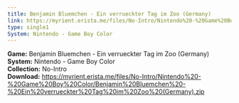 ```yaml
---
title: Benjamin Bluemchen - Ein verrueckter Tag im Zoo (Germany)
link: https://myrient.erista.me/files/No-Intro/Nintendo%20-%20Game%20Boy%20Color/Benjamin%20Bluemchen%20-%20Ein%20verrueckter%20Tag%20im%20Zoo%20(Germany).zip
type: single1
System: Nintendo - Game Boy Color
---
```

<b>Game:</b> Benjamin Bluemchen - Ein verrueckter Tag im Zoo (Germany)<br>
<b>System:</b> Nintendo - Game Boy Color<br>
<b>Collection:</b> No-Intro<br>
<b>Download:</b> https://myrient.erista.me/files/No-Intro/Nintendo%20-%20Game%20Boy%20Color/Benjamin%20Bluemchen%20-%20Ein%20verrueckter%20Tag%20im%20Zoo%20(Germany).zip